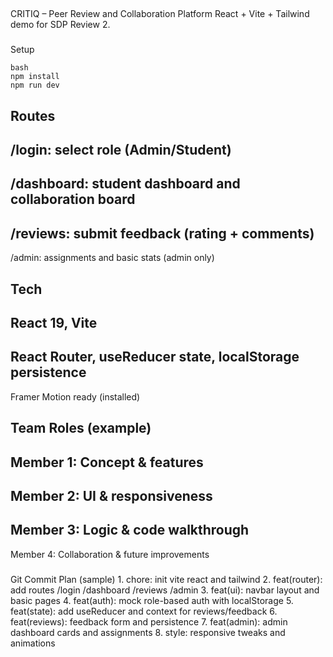 ##
 CRITIQ – Peer Review and Collaboration Platform
React + Vite + Tailwind demo for SDP Review 2.
###
 Setup
```
bash
npm install
npm run dev
```
###
 
Routes
-
 
/login: select role (Admin/Student)
-
 
/dashboard: student dashboard and collaboration board
-
 
/reviews: submit feedback (rating + comments)
-
 /admin: assignments and basic stats (admin only)
###
 
Tech
-
 
React 19, Vite
-
 
React Router, useReducer state, localStorage persistence
-
 Framer Motion ready (installed)
###
 
Team Roles (example)
-
 
Member 1: Concept & features
-
 
Member 2: UI & responsiveness
-
 
Member 3: Logic & code walkthrough
-
 Member 4: Collaboration & future improvements
###
 Git Commit Plan (sample)
1.
 chore: init vite react and tailwind
2.
 feat(router): add routes /login /dashboard /reviews /admin
3.
 feat(ui): navbar layout and basic pages
4.
 feat(auth): mock role-based auth with localStorage
5.
 feat(state): add useReducer and context for reviews/feedback
6.
 feat(reviews): feedback form and persistence
7.
 feat(admin): admin dashboard cards and assignments
8.
 style: responsive tweaks and animations

